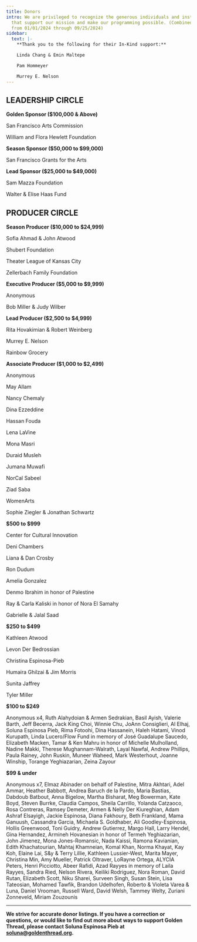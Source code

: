 ```yaml
---
title: Donors
intro: We are privileged to recognize the generous individuals and institutions
  that support our mission and make our programming possible. (Combined gifts
  from 01/01/2024 through 09/25/2024)
sidebar:
  text: |-
    **Thank you to the following for their In-Kind support:**

    Linda Chang & Emin Maltepe

    Pam Hommeyer

    Murrey E. Nelson
---
```

## **LEADERSHIP CIRCLE**

**Golden Sponsor ($100,000 & Above)**

San Francisco Arts Commission

William and Flora Hewlett Foundation

**Season Sponsor ($50,000 to $99,000)**

San Francisco Grants for the Arts

**Lead Sponsor ($25,000 to $49,000)**

Sam Mazza Foundation

Walter & Elise Haas Fund

## **PRODUCER CIRCLE**

**Season Producer ($10,000 to $24,999)**

Sofia Ahmad & John Atwood

Shubert Foundation

Theater League of Kansas City

Zellerbach Family Foundation

**Executive Producer ($5,000 to $9,999)**

Anonymous

Bob Miller & Judy Wilber

**Lead Producer ($2,500 to $4,999)**

Rita Hovakimian & Robert Weinberg

Murrey E. Nelson

Rainbow Grocery

**Associate Producer ($1,000 to $2,499)**

Anonymous

May Allam

Nancy Chemaly

Dina Ezzeddine

Hassan Fouda

Lena LaVine

Mona Masri

Duraid Musleh

Jumana Muwafi

NorCal Sabeel

Ziad Saba

WomenArts

Sophie Ziegler & Jonathan Schwartz

**$500 to $999**

Center for Cultural Innovation

Deni Chambers

Liana & Dan Crosby

Ron Dudum

Amelia Gonzalez

Denmo Ibrahim in honor of Palestine

Ray & Carla Kaliski in honor of Nora El Samahy

Gabrielle & Jalal Saad		

**$250 to $499**

Kathleen Atwood

Levon Der Bedrossian

Christina Espinosa-Pieb

Humaira Ghilzai & Jim Morris

Sunita Jaffrey

Tyler Miller

**$100 to $249**

Anonymous x4, Ruth Alahydoian & Armen Sedrakian, Basil Ayish, Valerie Barth, Jeff Becerra, Jack King Choi, Winnie Chu, JoAnn Consiglieri, Al Elhaj, Soluna Espinosa Pieb, Rima Fotoohi, Dina Hassanein, Haleh Hatami, Vinod Kurupath, Linda Lucero/Flow Fund in memory of José Guadalupe Saucedo, Elizabeth Macken, Tamar & Ken Mahru in honor of Michelle Mulholland, Nadine Makki, Therese Mughannam-Walrath, Layal Nawfal, Andrew Phillips, Paula Rainey, John Ruskin, Muneer Waheed, Mark Westerhout, Joanne Winship, Torange Yeghiazarian, Zeina Zayour

**$99 & under**

Anonymous x7, Elmaz Abinader on behalf of Palestine, Mitra Akhtari, Adel Ammar, Heather Babbott, Andrea Baruch de la Pardo, Maria Bastias, Dabdoub Batbout, Anna Bigelow, Martha Bisharat, Meg Bowerman, Kate Boyd, Steven Burrke, Claudia Campos, Sheila Carrillo, Yolanda Catzaoco, Rosa Contreras, Ramsey Demeter, Armen & Nelly Der Kiureghian, Adam Ashraf Elsayigh, Jackie Espinosa, Diana Fakhoury, Beth Frankland, Mama Ganuush, Cassandra Garcia, Michaela S. Goldhaber, Ali Goodley-Espinosa, Hollis Greenwood, Toni Guidry, Andrew Gutierrez, Margo Hall, Larry Hendel, Gina Hernandez, Armineh Hovanesian in honor of Termeh Yeghiazarian, John Jimenez, Mona Jones-Romansic, Nada Kaissi, Ramona Kavianian, Edith Khachatourian, Mahtaj Khamneian, Komal Khan, Norma Khayat, Kay Koh, Elaine Lai, S&y & Terry Lillie, Kathleen Lussier-West, Marita Mayer, Christina Min, Amy Mueller, Patrick Oltraver, LoRayne Ortega, ALYCIA Peters, Henri Picciotto, Abeer Rafidi, Azad Rayyes in memory of Laila Rayyes, Sandra Ried, Nelson Rivera, Keiliki Rodriguez, Nora Roman, David Rutan, Elizabeth Scott, Niku Sharei, Surveen Singh, Susan Stein, Lisa Tateosian, Mohamed Tawfik, Brandon Udelhofen, Roberto & Violeta Varea & Luna, Daniel Vrooman, Russell Ward, David Welsh, Tammey Welty, Zuriani Zonneveld, Miriam Zouzounis	

- - -

**We strive for accurate donor listings. If you have a correction or questions, or would like to find out more about ways to support Golden Thread, please contact Soluna Espinosa Pieb at [soluna@goldenthread.org](mailto:michelle@goldenthread.org).**